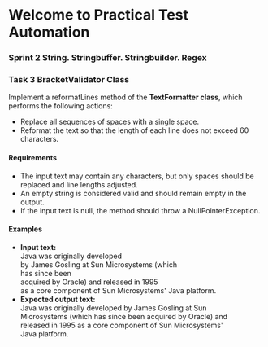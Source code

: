 # Welcome to Practical Test Automation
### Sprint 2 String. Stringbuffer. Stringbuilder. Regex

### Task 3 BracketValidator Class
Implement a reformatLines method of the **TextFormatter class**, which performs the following actions:

- Replace all sequences of spaces with a single space.
- Reformat the text so that the length of each line does not exceed 60 characters.

#### Requirements
- The input text may contain any characters, but only spaces should be replaced and line lengths adjusted.
- An empty string is considered valid and should remain empty in the output.
- If the input text is null, the method should throw a NullPointerException.

#### Examples
- **Input text:**</br>
  Java    was      originally developed</br>
  by    James   Gosling at Sun Microsystems (which</br>
  has since been</br>
  acquired by Oracle) and released in 1995</br>
  as a core component of Sun Microsystems' Java platform.</br>
- **Expected output text:**</br>
  Java was originally developed by James Gosling at Sun</br>
  Microsystems (which has since been acquired by Oracle) and</br>
  released in 1995 as a core component of Sun Microsystems'</br>
  Java platform.
